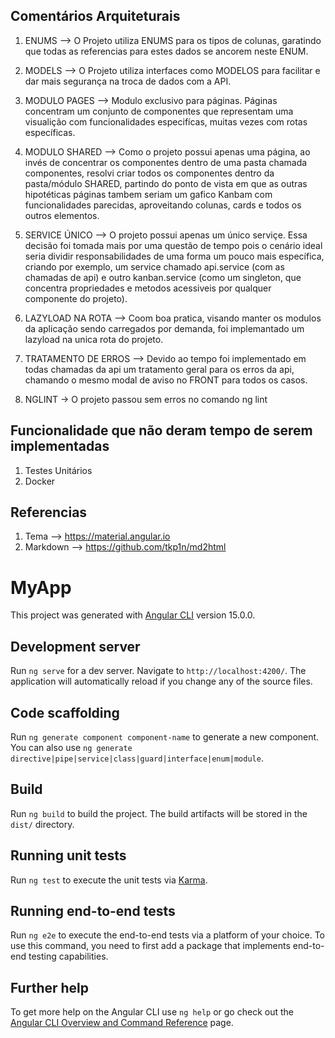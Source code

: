 ## Comentários Arquiteturais
1) ENUMS --> O Projeto utiliza ENUMS para os tipos de colunas, garatindo que todas as referencias para estes dados se ancorem neste ENUM.

2) MODELS --> O Projeto utiliza interfaces como MODELOS para facilitar e dar mais segurança na troca de dados com a API.

3) MODULO PAGES --> Modulo exclusivo para páginas. Páginas concentram um conjunto de componentes que representam uma visualição com funcionalidades especifícas, muitas vezes com rotas específicas.

4) MODULO SHARED --> Como o projeto possui apenas uma página, ao invés de concentrar os componentes dentro de uma pasta chamada componentes, resolvi criar todos os componentes dentro da pasta/módulo SHARED, partindo do ponto de vista em que as outras hipotéticas páginas tambem seriam um gafico Kanbam com funcionalidades parecidas, aproveitando colunas, cards e todos os outros elementos.

5) SERVICE ÚNICO --> O projeto possui apenas um único serviçe. Essa decisão foi tomada mais por uma questão de tempo pois o cenário ideal seria dividir responsabilidades de uma forma um pouco mais específica, criando por exemplo, um service chamado api.service (com as chamadas de api) e outro kanban.service (como um singleton, que concentra propriedades e metodos acessiveis por qualquer componente do projeto).

6) LAZYLOAD NA ROTA  --> Coom boa pratica, visando manter os modulos da aplicação sendo carregados por demanda, foi implemantado um lazyload na unica rota do projeto.

7) TRATAMENTO DE ERROS --> Devido ao tempo foi implementado em todas chamadas da api um tratamento geral para os erros da api, chamando o mesmo modal de aviso no FRONT para todos os casos.

7) NGLINT -> O projeto passou sem erros no comando ng lint

## Funcionalidade que não deram tempo de serem implementadas
 1) Testes Unitários
 2) Docker

## Referencias
1) Tema    --> https://material.angular.io
2) Markdown --> https://github.com/tkp1n/md2html



# MyApp

This project was generated with [Angular CLI](https://github.com/angular/angular-cli) version 15.0.0.

## Development server

Run `ng serve` for a dev server. Navigate to `http://localhost:4200/`. The application will automatically reload if you change any of the source files.

## Code scaffolding

Run `ng generate component component-name` to generate a new component. You can also use `ng generate directive|pipe|service|class|guard|interface|enum|module`.

## Build

Run `ng build` to build the project. The build artifacts will be stored in the `dist/` directory.

## Running unit tests

Run `ng test` to execute the unit tests via [Karma](https://karma-runner.github.io).

## Running end-to-end tests

Run `ng e2e` to execute the end-to-end tests via a platform of your choice. To use this command, you need to first add a package that implements end-to-end testing capabilities.

## Further help

To get more help on the Angular CLI use `ng help` or go check out the [Angular CLI Overview and Command Reference](https://angular.io/cli) page.

